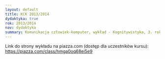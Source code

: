 ```yaml
---
layout: default
title: KCK 2013/2014
dydaktyka: true
rok: 2013/2014
nav: dydaktyka
summary: Komunikacja człowiek-komputer, wykład - Kognitywistyka, 3. rok, magisterskie
---
```


Link do strony wykładu na piazza.com (dostęp dla uczestników kursu): <https://piazza.com/class/hmga0oq68ei5e9>